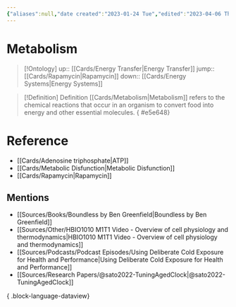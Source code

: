 ```yaml
---
{"aliases":null,"date created":"2023-01-24 Tue","edited":"2023-04-06 Thu","dg-publish":true,"tags":["Uni/HBIO1009"],"permalink":"/cards/metabolism/","dgPassFrontmatter":true}
---
```


# Metabolism

> [!Ontology]
> up:: [[Cards/Energy Transfer\|Energy Transfer]]
> jump:: [[Cards/Rapamycin\|Rapamycin]]
> down:: [[Cards/Energy Systems\|Energy Systems]]

> [!Definition] Definition
> [[Cards/Metabolism\|Metabolism]] refers to the chemical reactions that occur in an organism to convert food into energy and other essential molecules.
{ #e5e648}


# Reference
- [[Cards/Adenosine triphosphate\|ATP]]
- [[Cards/Metabolic Disfunction\|Metabolic Disfunction]]
- [[Cards/Rapamycin\|Rapamycin]]

## Mentions
- [[Sources/Books/Boundless by Ben Greenfield\|Boundless by Ben Greenfield]]
- [[Sources/Other/HBIO1010 M1T1 Video - Overview of cell physiology and thermodynamics\|HBIO1010 M1T1 Video - Overview of cell physiology and thermodynamics]]
- [[Sources/Podcasts/Podcast Episodes/Using Deliberate Cold Exposure for Health and Performance\|Using Deliberate Cold Exposure for Health and Performance]]
- [[Sources/Research Papers/@sato2022-TuningAgedClock\|@sato2022-TuningAgedClock]]

{ .block-language-dataview}